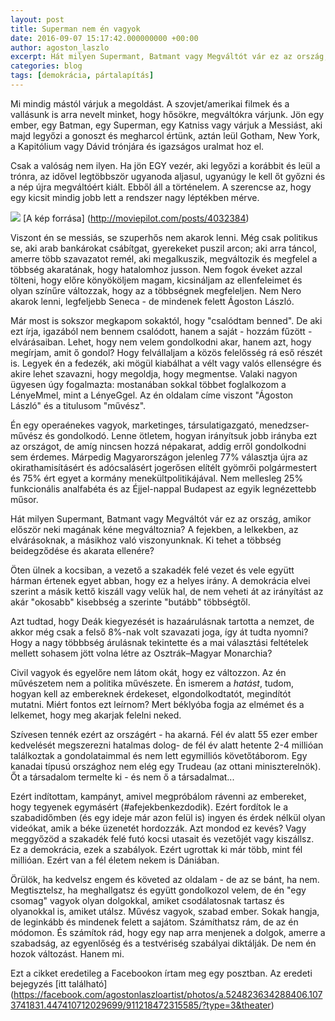 ```yaml
---
layout: post
title: Superman nem én vagyok
date: 2016-09-07 15:17:42.000000000 +00:00
author: agoston_laszlo
excerpt: Hát milyen Supermant, Batmant vagy Megváltót vár ez az ország, amikor először neki magának kéne megváltoznia? A fejekben, a lelkekben, az elvárásoknak, a másikhoz való viszonyunknak. Ki tehet a többség beidegződése és akarata ellenére?
categories: blog
tags: [demokrácia, pártalapítás]
---
```


Mi mindig mástól várjuk a megoldást. A szovjet/amerikai filmek és a vallásunk is arra nevelt minket, hogy hősökre, megváltókra várjunk. Jön egy ember, egy Batman, egy Superman, egy Katniss vagy várjuk a Messiást, aki majd legyőzi a gonoszt és megharcol értünk, aztán leül Gotham, New York, a Kapitólium vagy Dávid trónjára és igazságos uralmat hoz el.

Csak a valóság nem ilyen. Ha jön EGY vezér, aki legyőzi a korábbit és leül a trónra, az idővel legtöbbször ugyanoda aljasul, ugyanúgy le kell őt győzni és a nép újra megváltóért kiált. Ebből áll a történelem. A szerencse az, hogy egy kicsit mindig jobb lett a rendszer nagy léptékben mérve.

![]({{site.baseurl}}/images/superman.jpg)
[A kép forrása] (http://moviepilot.com/posts/4032384)

Viszont én se messiás, se szuperhős nem akarok lenni. Még csak politikus se, aki arab bankárokat csábítgat, gyerekeket puszil arcon; aki arra táncol, amerre több szavazatot remél, aki megalkuszik, megváltozik és megfelel a többség akaratának, hogy hatalomhoz jusson. Nem fogok éveket azzal tölteni, hogy előre könyököljem magam, kicsináljam az ellenfeleimet és olyan színűre változzak, hogy az a többségnek megfeleljen. Nem Nero akarok lenni, legfeljebb Seneca - de mindenek felett Ágoston László.

Már most is sokszor megkapom sokaktól, hogy "csalódtam benned". De aki ezt írja, igazából nem bennem csalódott, hanem a saját - hozzám fűzött - elvárásaiban. Lehet, hogy nem velem gondolkodni akar, hanem azt, hogy megírjam, amit ő gondol? Hogy felvállaljam a közös felelősség rá eső részét is. Legyek én a fedezék, aki mögül kiabálhat a vélt vagy valós ellenségre és akire lehet szavazni, hogy megoldja, hogy megmentse. Valaki nagyon ügyesen úgy fogalmazta: mostanában sokkal többet foglalkozom a LényeMmel, mint a LényeGgel. Az én oldalam címe viszont "Ágoston László" és a titulusom "művész".

Én egy operaénekes vagyok, marketinges, társulatigazgató, menedzser-művész és gondolkodó. Lenne ötletem, hogyan irányítsuk jobb irányba ezt az országot, de amíg nincsen hozzá népakarat, addig erről gondolkodni sem érdemes. Márpedig Magyarországon jelenleg 77% választja újra az okirathamisításért és adócsalásért jogerősen elítélt gyömrői polgármestert és 75% ért egyet a kormány menekültpolitikájával. Nem mellesleg 25% funkcionális analfabéta és az Éjjel-nappal Budapest az egyik legnézettebb műsor.

Hát milyen Supermant, Batmant vagy Megváltót vár ez az ország, amikor először neki magának kéne megváltoznia? A fejekben, a lelkekben, az elvárásoknak, a másikhoz való viszonyunknak. Ki tehet a többség beidegződése és akarata ellenére?

Öten ülnek a kocsiban, a vezető a szakadék felé vezet és vele együtt hárman értenek egyet abban, hogy ez a helyes irány. A demokrácia elvei szerint a másik kettő kiszáll vagy velük hal, de nem veheti át az irányítást az akár "okosabb" kisebbség a szerinte "butább" többségtől.

Azt tudtad, hogy Deák kiegyezését is hazaárulásnak tartotta a nemzet, de akkor még csak a felső 8%-nak volt szavazati joga, így át tudta nyomni? Hogy a nagy többbség árulásnak tekintette és a mai választási feltételek mellett sohasem jött volna létre az Osztrák–Magyar Monarchia?

Civil vagyok és egyelőre nem látom okát, hogy ez változzon. Az én művészetem nem a politika művészete. Én ismerem a _hatást_, tudom, hogyan kell az embereknek érdekeset, elgondolkodtatót, megindítót mutatni. Miért fontos ezt leírnom? Mert
béklyóba fogja az elmémet és a lelkemet, hogy meg akarjak felelni neked.

Szívesen tennék ezért az országért - ha akarná. Fél év alatt 55 ezer ember kedvelését megszerezni hatalmas dolog- de fél év alatt hetente 2-4 millióan találkoztak a gondolataimmal és nem lett egymilliós követőtáborom. Egy kanadai típusú országhoz nem elég egy Trudeau (az ottani miniszterelnök). Őt a társadalom termelte ki - és nem ő a társadalmat...

Ezért indítottam, kampányt, amivel megpróbálom rávenni az embereket, hogy tegyenek egymásért (#afejekbenkezdodik). Ezért fordítok le a szabadidőmben (és egy ideje már azon felül is) ingyen és érdek nélkül olyan videókat, amik a béke üzenetét hordozzák. Azt mondod ez kevés? Vagy meggyőzöd a szakadék felé futó kocsi utasait és vezetőjét vagy kiszállsz. Ez a demokrácia, ezek a szabályok. Ezért ugrottak ki már több, mint fél millióan. Ezért van a fél életem nekem is Dániában.

Örülök, ha kedvelsz engem és követed az oldalam - de az se bánt, ha nem. Megtisztelsz, ha meghallgatsz és együtt gondolkozol velem, de én "egy csomag" vagyok olyan dolgokkal, amiket csodálatosnak tartasz és olyanokkal is, amiket utálsz. Művész vagyok, szabad ember. Sokak hangja, de leginkább és mindenek felett a sajátom.
Számíthatsz rám, de az én módomon. És számítok rád, hogy egy nap arra menjenek a dolgok, amerre a szabadság, az egyenlőség és a testvériség szabályai diktálják. De nem én hozok változást. Hanem mi.

Ezt a cikket eredetileg a Facebookon írtam meg egy posztban. Az eredeti bejegyzés [itt található] (https://facebook.com/agostonlaszloartist/photos/a.524823634288406.1073741831.447410712029699/911218472315585/?type=3&theater)
